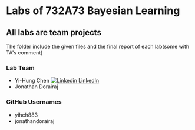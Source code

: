 # Labs of 732A73 Bayesian Learning
## All labs are team projects

The folder include the given files and the final report of each lab(some with TA's comment)

### Lab Team
* Yi-Hung Chen [![Linkedin](https://i.stack.imgur.com/gVE0j.png) LinkedIn](https://www.linkedin.com/in/yi-hung-eric-chen-7aa54120a)
* Jonathan Dorairaj 

### GitHub Usernames
* yihch883
* jonathandorairaj


